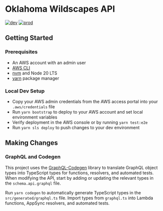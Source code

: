 # Oklahoma Wildscapes API

[![dev](https://github.com/ppalms/ok-wildscapes-api/actions/workflows/dev.yml/badge.svg)](https://github.com/ppalms/ok-wildscapes-api/actions/workflows/dev.yml) [![prod](https://github.com/ppalms/ok-wildscapes-api/actions/workflows/prod.yml/badge.svg)](https://github.com/ppalms/ok-wildscapes-api/actions/workflows/prod.yml)

## Getting Started

### Prerequisites

- An AWS account with an admin user
- [AWS CLI](https://docs.aws.amazon.com/cli/latest/userguide/getting-started-install.html)
- [nvm](https://github.com/nvm-sh/nvm?tab=readme-ov-file#installing-and-updating) and Node 20 LTS
- [yarn](https://classic.yarnpkg.com/lang/en/docs/install) package manager

### Local Dev Setup

- Copy your AWS admin credentials from the AWS access portal into your `.aws/credentials` file
- Run `yarn bootstrap` to deploy to your AWS account and set local environment variables
- Verify deployment in the AWS console or by running `yarn test:e2e`
- Run `yarn sls deploy` to push changes to your dev environment

## Making Changes

### GraphQL and Codegen

This project uses the [GraphQL-Codegen](https://the-guild.dev/graphql/codegen/docs/getting-started) library to translate GraphQL object types into TypeScript types for functions, resolvers, and automated tests. When modifying the API, start by adding or updating the relevant types in the `schema.api.graphql` file.

Run `yarn codegen` to automatically generate TypeScript types in the `src/generated/graphql.ts` file. Import types from `graphql.ts` into Lambda functions, AppSync resolvers, and automated tests.
